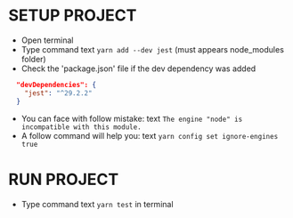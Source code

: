 # SETUP PROJECT

- Open terminal
- Type command
  text
  `yarn add --dev jest` (must appears node_modules folder)
- Check the 'package.json' file if the dev dependency was added

```json
  "devDependencies": {
    "jest": "^29.2.2"
  }
```

- You can face with follow mistake:
  text
  `The engine "node" is incompatible with this module.`
- A follow command will help you:
  text
  `yarn config set ignore-engines true`

# RUN PROJECT

- Type command
  text
  `yarn test` in terminal
